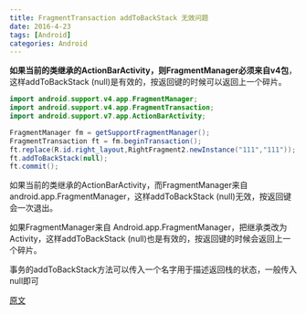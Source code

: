 ```yaml
---
title: FragmentTransaction addToBackStack 无效问题
date: 2016-4-23
tags: [Android]
categories: Android
---
```


**如果当前的类继承的ActionBarActivity，则FragmentManager必须来自v4包**，这样addToBackStack (null)是有效的，按返回键的时候可以返回上一个碎片。
<!-- more -->

``` java
import android.support.v4.app.FragmentManager;  
import android.support.v4.app.FragmentTransaction;  
import android.support.v7.app.ActionBarActivity;  

FragmentManager fm = getSupportFragmentManager();  
FragmentTransaction ft = fm.beginTransaction();  
ft.replace(R.id.right_layout,RightFragment2.newInstance("111","111"));  
ft.addToBackStack(null);  
ft.commit();
```
如果当前的类继承的ActionBarActivity，而FragmentManager来自 android.app.FragmentManager，这样addToBackStack (null)无效，按返回键会一次退出。

如果FragmentManager来自 Android.app.FragmentManager，把继承类改为Activity，这样addToBackStack (null)也是有效的，按返回键的时候会返回上一个碎片。

事务的addToBackStack方法可以传入一个名字用于描述返回栈的状态，一般传入null即可

[原文](http://blog.csdn.net/OnlySnail/article/details/45726235)